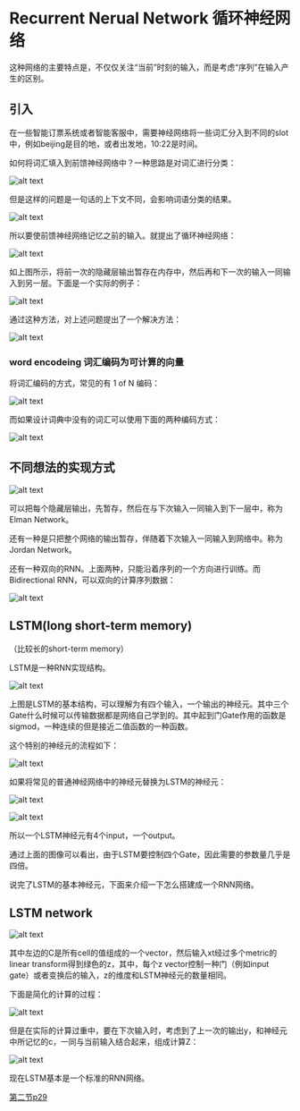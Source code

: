 # Recurrent Nerual Network  循环神经网络

这种网络的主要特点是，不仅仅关注“当前”时刻的输入，而是考虑“序列”在输入产生的区别。

## 引入

在一些智能订票系统或者智能客服中，需要神经网络将一些词汇分入到不同的slot中，例如beijing是目的地，或者出发地，10:22是时间。

如何将词汇填入到前馈神经网络中？一种思路是对词汇进行分类：

![alt text](image-14.png)

但是这样的问题是一句话的上下文不同，会影响词语分类的结果。

![alt text](image-15.png)

所以要使前馈神经网络记忆之前的输入。就提出了循环神经网络：

![alt text](image-16.png)

如上图所示，将前一次的隐藏层输出暂存在内存中，然后再和下一次的输入一同输入到另一层。下面是一个实际的例子：

![alt text](image-17.png)

通过这种方法，对上述问题提出了一个解决方法：

![alt text](image-18.png)

### word encodeing 词汇编码为可计算的向量

将词汇编码的方式，常见的有 1 of N 编码：

![alt text](image-13.png)

而如果设计词典中没有的词汇可以使用下面的两种编码方式：

![alt text](image-12.png)

## 不同想法的实现方式

![alt text](image-19.png)

可以把每个隐藏层输出，先暂存，然后在与下次输入一同输入到下一层中，称为Elman Network。

还有一种是只把整个网络的输出暂存，伴随着下次输入一同输入到网络中。称为Jordan Network。

还有一种双向的RNN。上面两种，只能沿着序列的一个方向进行训练。而Bidirectional RNN，可以双向的计算序列数据：

![alt text](image-20.png)

## LSTM(long short-term memory)

（比较长的short-term memory）

LSTM是一种RNN实现结构。

![alt text](image-21.png)

上图是LSTM的基本结构，可以理解为有四个输入，一个输出的神经元。其中三个Gate什么时候可以传输数据都是网络自己学到的。其中起到门Gate作用的函数是sigmod，一种连续的但是接近二值函数的一种函数。

这个特别的神经元的流程如下：

![alt text](image-22.png)

如果将常见的普通神经网络中的神经元替换为LSTM的神经元：

![alt text](image-23.png)

![alt text](image-24.png)

所以一个LSTM神经元有4个input，一个output。

通过上面的图像可以看出，由于LSTM要控制四个Gate，因此需要的参数量几乎是四倍。

说完了LSTM的基本神经元，下面来介绍一下怎么搭建成一个RNN网络。

## LSTM network

![alt text](image-25.png)

其中左边的C是所有cell的值组成的一个vector，然后输入xt经过多个metric的linear transform得到绿色的z，其中，每个z vector控制一种门（例如input gate）或者变换后的输入，z的维度和LSTM神经元的数量相同。

下面是简化的计算的过程：

![alt text](image-26.png)

但是在实际的计算过重中，要在下次输入时，考虑到了上一次的输出y，和神经元中所记忆的c，一同与当前输入结合起来，组成计算Z：

![alt text](image-27.png)

现在LSTM基本是一个标准的RNN网络。

[第二节p29](https://www.bilibili.com/video/BV1J94y1f7u5?p=29&vd_source=fc131029c76216a5e8da1df9dbb8fea1)